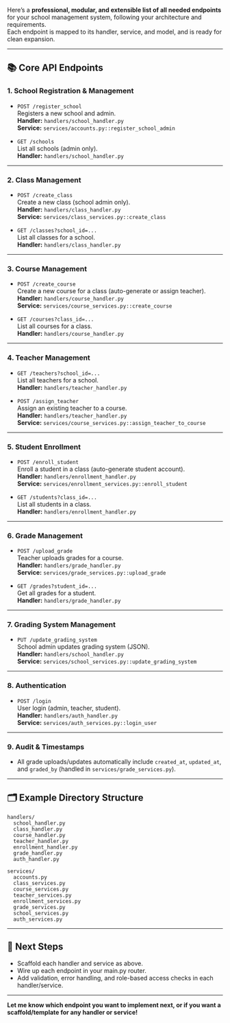 Here’s a **professional, modular, and extensible list of all needed endpoints** for your school management system, following your architecture and requirements.  
Each endpoint is mapped to its handler, service, and model, and is ready for clean expansion.

---

## 📚 Core API Endpoints

### 1. **School Registration & Management**
- `POST /register_school`  
  Registers a new school and admin.  
  **Handler:** `handlers/school_handler.py`  
  **Service:** `services/accounts.py::register_school_admin`

- `GET /schools`  
  List all schools (admin only).  
  **Handler:** `handlers/school_handler.py`

---

### 2. **Class Management**
- `POST /create_class`  
  Create a new class (school admin only).  
  **Handler:** `handlers/class_handler.py`  
  **Service:** `services/class_services.py::create_class`

- `GET /classes?school_id=...`  
  List all classes for a school.  
  **Handler:** `handlers/class_handler.py`

---

### 3. **Course Management**
- `POST /create_course`  
  Create a new course for a class (auto-generate or assign teacher).  
  **Handler:** `handlers/course_handler.py`  
  **Service:** `services/course_services.py::create_course`

- `GET /courses?class_id=...`  
  List all courses for a class.  
  **Handler:** `handlers/course_handler.py`

---

### 4. **Teacher Management**
- `GET /teachers?school_id=...`  
  List all teachers for a school.  
  **Handler:** `handlers/teacher_handler.py`

- `POST /assign_teacher`  
  Assign an existing teacher to a course.  
  **Handler:** `handlers/teacher_handler.py`  
  **Service:** `services/course_services.py::assign_teacher_to_course`

---

### 5. **Student Enrollment**
- `POST /enroll_student`  
  Enroll a student in a class (auto-generate student account).  
  **Handler:** `handlers/enrollment_handler.py`  
  **Service:** `services/enrollment_services.py::enroll_student`

- `GET /students?class_id=...`  
  List all students in a class.  
  **Handler:** `handlers/enrollment_handler.py`

---

### 6. **Grade Management**
- `POST /upload_grade`  
  Teacher uploads grades for a course.  
  **Handler:** `handlers/grade_handler.py`  
  **Service:** `services/grade_services.py::upload_grade`

- `GET /grades?student_id=...`  
  Get all grades for a student.  
  **Handler:** `handlers/grade_handler.py`

---

### 7. **Grading System Management**
- `PUT /update_grading_system`  
  School admin updates grading system (JSON).  
  **Handler:** `handlers/school_handler.py`  
  **Service:** `services/school_services.py::update_grading_system`

---

### 8. **Authentication**
- `POST /login`  
  User login (admin, teacher, student).  
  **Handler:** `handlers/auth_handler.py`  
  **Service:** `services/auth_services.py::login_user`

---

### 9. **Audit & Timestamps**
- All grade uploads/updates automatically include `created_at`, `updated_at`, and `graded_by` (handled in `services/grade_services.py`).

---

## 🗂️ Example Directory Structure

```
handlers/
  school_handler.py
  class_handler.py
  course_handler.py
  teacher_handler.py
  enrollment_handler.py
  grade_handler.py
  auth_handler.py

services/
  accounts.py
  class_services.py
  course_services.py
  teacher_services.py
  enrollment_services.py
  grade_services.py
  school_services.py
  auth_services.py
```

---

## 📝 Next Steps

- Scaffold each handler and service as above.
- Wire up each endpoint in your main.py router.
- Add validation, error handling, and role-based access checks in each handler/service.

---

**Let me know which endpoint you want to implement next, or if you want a scaffold/template for any handler or service!**
